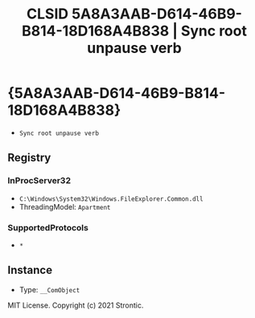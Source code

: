 ﻿---
title: "CLSID 5A8A3AAB-D614-46B9-B814-18D168A4B838 | Sync root unpause verb"
excerpt: What is COM-Object CLSID 5A8A3AAB-D614-46B9-B814-18D168A4B838?
---

# {5A8A3AAB-D614-46B9-B814-18D168A4B838}

* `Sync root unpause verb`

## Registry


### InProcServer32

* `C:\Windows\System32\Windows.FileExplorer.Common.dll`
* ThreadingModel: `Apartment`

### SupportedProtocols

* `*`

## Instance

* Type: `__ComObject`

MIT License. Copyright (c) 2021 Strontic.


